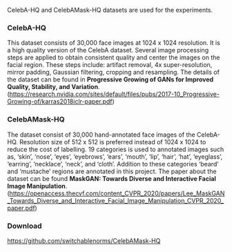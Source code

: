 CelebA-HQ and CelebAMask-HQ datasets are used for the experiments.
### CelebA-HQ
This dataset consists of 30,000 face images at 1024 x 1024 resolution. It is a high quality version of the CelebA dataset. Several image processing steps are applied to obtain consistent quality and center the images on the facial region. These steps include: artifact removal, 4x super-resolution, mirror padding, Gaussian filtering, cropping and resampling. The details of the dataset can be found in **Progressive Growing of GANs for Improved Quality, Stability, and Variation**.(https://research.nvidia.com/sites/default/files/pubs/2017-10_Progressive-Growing-of/karras2018iclr-paper.pdf)
### CelebAMask-HQ
The dataset consist of 30,000 hand-annotated face images of the CelebA-HQ. Resolution size of 512 x 512 is preferred instead of 1024 x 1024 to reduce the cost of labelling. 19 categories is used to annotated images such as, ‘skin’, ‘nose’, ‘eyes’, ‘eyebrows’, ‘ears’, ‘mouth’, ‘lip’, ‘hair’, ‘hat’, ‘eyeglass’, ‘earring’, ‘necklace’, ‘neck’, and ‘cloth’. Addition to these categories ‘beard’ and ‘mustache’ regions are annotated in this project. The paper about the dataset can be found **MaskGAN: Towards Diverse and Interactive Facial Image Manipulation**.(https://openaccess.thecvf.com/content_CVPR_2020/papers/Lee_MaskGAN_Towards_Diverse_and_Interactive_Facial_Image_Manipulation_CVPR_2020_paper.pdf)
### Download
https://github.com/switchablenorms/CelebAMask-HQ
